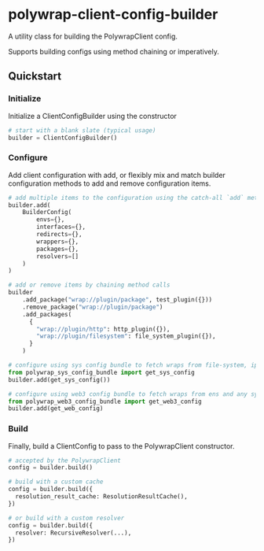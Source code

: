 # polywrap-client-config-builder

A utility class for building the PolywrapClient config. 

Supports building configs using method chaining or imperatively.

## Quickstart

### Initialize

Initialize a ClientConfigBuilder using the constructor

```python
# start with a blank slate (typical usage)
builder = ClientConfigBuilder()
```

### Configure

Add client configuration with add, or flexibly mix and match builder configuration methods to add and remove configuration items.

```python
# add multiple items to the configuration using the catch-all `add` method
builder.add(
    BuilderConfig(
        envs={},
        interfaces={},
        redirects={},
        wrappers={},
        packages={},
        resolvers=[]
    )
)

# add or remove items by chaining method calls
builder
    .add_package("wrap://plugin/package", test_plugin({}))
    .remove_package("wrap://plugin/package")
    .add_packages(
      {
        "wrap://plugin/http": http_plugin({}),
        "wrap://plugin/filesystem": file_system_plugin({}),
      }
    )

# configure using sys config bundle to fetch wraps from file-system, ipfs, wrapscan, or http server
from polywrap_sys_config_bundle import get_sys_config
builder.add(get_sys_config())

# configure using web3 config bundle to fetch wraps from ens and any system URI
from polywrap_web3_config_bundle import get_web3_config
builder.add(get_web_config)
```

### Build

Finally, build a ClientConfig to pass to the PolywrapClient constructor.

```python
# accepted by the PolywrapClient
config = builder.build()

# build with a custom cache
config = builder.build({
  resolution_result_cache: ResolutionResultCache(),
})

# or build with a custom resolver
config = builder.build({
  resolver: RecursiveResolver(...),
})
```
